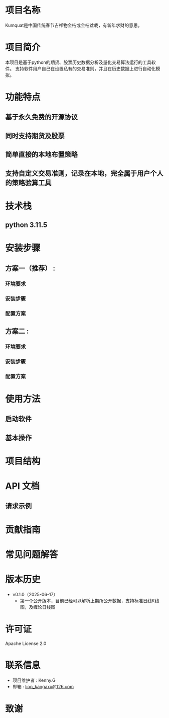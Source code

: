 # 项目名称
Kumquat是中国传统春节吉祥物金桔或金桔盆栽，有新年求财的意思。

# 项目简介
本项目是基于python的期货、股票历史数据分析及量化交易算法运行的工具软件。
支持软件用户自己在设置私有的交易准则，并且在历史数据上进行自动化模拟。

# 功能特点
## 基于永久免费的开源协议

## 同时支持期货及股票

## 简单直接的本地布置策略

## 支持自定义交易准则，记录在本地，完全属于用户个人的策略验算工具


# 技术栈
## python 3.11.5

# 安装步骤
## 方案一（推荐） :
### 环境要求

### 安装步骤 

### 配置方案

## 方案二 :
### 环境要求

### 安装步骤

### 配置方案

# 使用方法
## 启动软件

## 基本操作

# 项目结构

# API 文档
## 请求示例

# 贡献指南

# 常见问题解答

# 版本历史
- v0.1.0（2025-06-17）
  - 第一个公开版本，目前已经可以解析上期所公开数据，支持标准日线K线图，及缠论日线图
 
# 许可证
Apache License 2.0

# 联系信息
- 项目维护者 :  Kenny.G
- 邮箱 : lion_kangaxx@126.com

# 致谢

